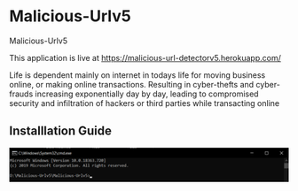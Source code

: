 # Malicious-Urlv5
Malicious-Urlv5

This application is live at https://malicious-url-detectorv5.herokuapp.com/

Life is dependent mainly on internet in todays life for moving business online, or making online transactions. Resulting in cyber-thefts and cyber-frauds increasing exponentially day by day, leading to compromised security and infiltration of hackers or third parties while transacting online

## Installlation Guide

![GitHub Logo](/Images/img1.png)
